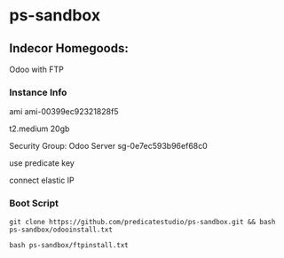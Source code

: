 # ps-sandbox

## Indecor Homegoods:

Odoo with FTP

### Instance Info

ami ami-00399ec92321828f5 

t2.medium 20gb

Security Group: Odoo Server sg-0e7ec593b96ef68c0

use predicate key

connect elastic IP

### Boot Script

    git clone https://github.com/predicatestudio/ps-sandbox.git && bash ps-sandbox/odooinstall.txt

    bash ps-sandbox/ftpinstall.txt
